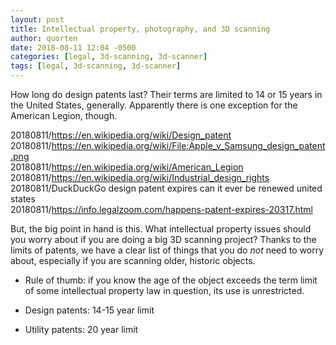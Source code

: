 ```yaml
---
layout: post
title: Intellectual property, photography, and 3D scanning
author: quorten
date: 2018-08-11 12:04 -0500
categories: [legal, 3d-scanning, 3d-scanner]
tags: [legal, 3d-scanning, 3d-scanner]
---
```


How long do design patents last?  Their terms are limited to 14 or 15
years in the United States, generally.  Apparently there is one
exception for the American Legion, though.

20180811/https://en.wikipedia.org/wiki/Design_patent  
20180811/https://en.wikipedia.org/wiki/File:Apple_v_Samsung_design_patent.png  
20180811/https://en.wikipedia.org/wiki/American_Legion  
20180811/https://en.wikipedia.org/wiki/Industrial_design_rights  
20180811/DuckDuckGo design patent expires can it ever be renewed
  united states  
20180811/https://info.legalzoom.com/happens-patent-expires-20317.html

But, the big point in hand is this.  What intellectual property issues
should you worry about if you are doing a big 3D scanning project?
Thanks to the limits of patents, we have a clear list of things that
you do _not_ need to worry about, especially if you are scanning
older, historic objects.

* Rule of thumb: if you know the age of the object exceeds the term
  limit of some intellectual property law in question, its use is
  unrestricted.

* Design patents: 14-15 year limit

* Utility patents: 20 year limit

<!-- more --?

* Trademark: Renewable indefinitely.  However, its use is permissible
  under fair use in "photographic" style uses, where the primary use
  is to convey the look of the object, not to sell it.

* Copyright: As of 2018, term limit unknown.  Legislation has been
  continually increasing the copyright term limits to a rare number of
  high-value items from ceding into the public domain.

  Due to the vagueness of copyright law, the correct way to interpret
  it is from opposite _de jure_ and _de facto_ viewpoints.

    * The _de jure_ viewpoint states that copyright term limits may be
      70, 90, or 120 years after the date of publication.

    * The _de facto_ standpoint states that copyright is not enforced
      on the vast majority of copyrighted items older than 28 years.
      Only a very rare number of well-known items older than 28 years
      that are clearly known to have active parties enforcing the
      copyright on them are covered.

      Also, the type of media in question has a strong influence on
      the longevity of the _de facto_ copyright.  Particularly, items
      that are very cheap to manufacture such as books, movies, music,
      and video games are most likely to have long-standing copyright
      enforcement.  More difficult to manufacture objects
      three-dimensional objects, especially those not inspired from an
      easy to manufacture media source, are least likely to have a
      long-term copyright enforcement.

      Furthermore, the _de facto_ standpoint states that for these
      most popular items, chances are that they may be copyrighted
      indefinitely, unless and until a court case proves that the
      original copyright was never valid to begin with.
